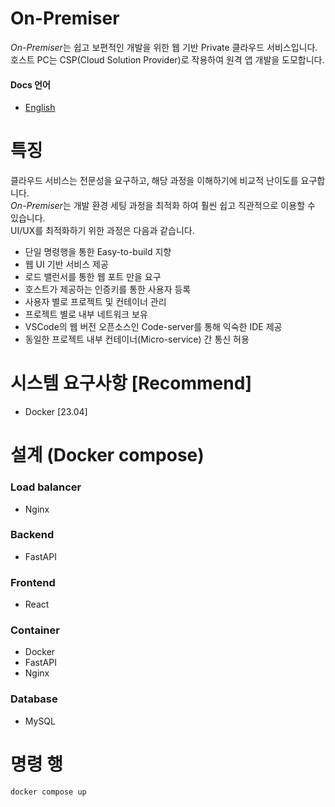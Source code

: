 # On-Premiser
*On-Premiser*는 쉽고 보편적인 개발을 위한 웹 기반 Private 클라우드 서비스입니다.  
호스트 PC는 CSP(Cloud Solution Provider)로 작용하여 원격 앱 개발을 도모합니다.  

#### Docs 언어
- [English](./README.md)

# 특징
클라우드 서비스는 전문성을 요구하고, 해당 과정을 이해하기에 비교적 난이도를 요구합니다.  
*On-Premiser*는 개발 환경 세팅 과정을 최적화 하여 훨씬 쉽고 직관적으로 이용할 수 있습니다.  
UI/UX를 최적화하기 위한 과정은 다음과 같습니다.  
- 단일 명령행을 통한 Easy-to-build 지향
- 웹 UI 기반 서비스 제공
- 로드 밸런서를 통한 웹 포트 만을 요구
- 호스트가 제공하는 인증키를 통한 사용자 등록
- 사용자 별로 프로젝트 및 컨테이너 관리
- 프로젝트 별로 내부 네트워크 보유
- VSCode의 웹 버전 오픈소스인 Code-server를 통해 익숙한 IDE 제공
- 동일한 프로젝트 내부 컨테이너(Micro-service) 간 통신 허용

# 시스템 요구사항 [Recommend]
- Docker [23.04]

# 설계 (Docker compose)
### Load balancer
- Nginx

### Backend
- FastAPI

### Frontend
- React

### Container
- Docker
- FastAPI
- Nginx

### Database
- MySQL

# 명령 행
```bash
docker compose up
```